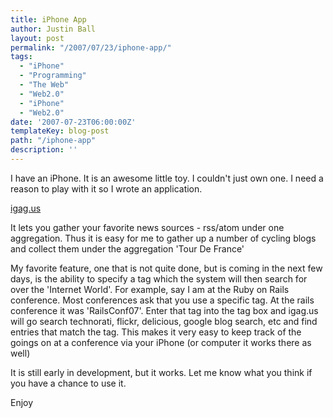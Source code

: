 ```yaml
---
title: iPhone App
author: Justin Ball
layout: post
permalink: "/2007/07/23/iphone-app/"
tags:
  - "iPhone"
  - "Programming"
  - "The Web"
  - "Web2.0"
  - "iPhone"
  - "Web2.0"
date: '2007-07-23T06:00:00Z'
templateKey: blog-post
path: "/iphone-app"
description: ''
---
```


I have an iPhone. It is an awesome little toy. I couldn't just own one. I need a reason to play with it so I wrote an application.

[igag.us][1]

 [1]: http://www.igag.us

It lets you gather your favorite news sources - rss/atom under one aggregation. Thus it is easy for me to gather up a number of cycling blogs and collect them under the aggregation 'Tour De France'

My favorite feature, one that is not quite done, but is coming in the next few days, is the ability to specify a tag which the system will then search for over the 'Internet World'. For example, say I am at the Ruby on Rails conference. Most conferences ask that you use a specific tag. At the rails conference it was 'RailsConf07'. Enter that tag into the tag box and igag.us will go search technorati, flickr, delicious, google blog search, etc and find entries that match the tag. This makes it very easy to keep track of the goings on at a conference via your iPhone (or computer it works there as well)

It is still early in development, but it works. Let me know what you think if you have a chance to use it.

Enjoy
